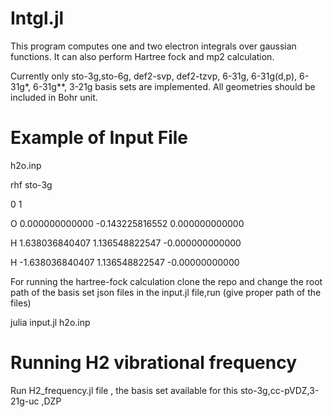 # Intgl.jl
This program computes one and two electron integrals over gaussian functions. It can also perform Hartree fock and mp2 calculation.

Currently only sto-3g,sto-6g, def2-svp, def2-tzvp, 6-31g, 6-31g(d,p), 6-31g*, 6-31g**, 3-21g basis sets are implemented. All geometries should be included in Bohr unit.
# Example of Input File
h2o.inp

rhf sto-3g

0 1

O 0.000000000000 -0.143225816552 0.000000000000

H 1.638036840407 1.136548822547 -0.000000000000

H -1.638036840407 1.136548822547 -0.00000000000

For running the hartree-fock calculation clone the repo and change the root path of the basis set json files in the input.jl file,run (give proper path of the files) 

julia input.jl h2o.inp 

# Running H2 vibrational frequency 
Run  H2_frequency.jl file , the basis set available for this sto-3g,cc-pVDZ,3-21g-uc ,DZP
